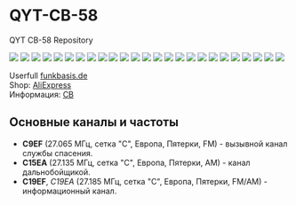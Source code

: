 # QYT-CB-58

QYT CB-58 Repository

<img src="Images/000.jpg"/>
<img src="Images/001.jpg"/>
<img src="Images/002.jpg"/>
<img src="Images/003.jpg"/>
<img src="Images/004.jpg"/>
<img src="Images/005.jpg"/>
<img src="Images/020.jpg"/>
<img src="Images/006.jpg"/>
<img src="Images/007.jpg"/>
<img src="Images/008.jpg"/>
<img src="Images/009.jpg"/>
<img src="Images/010.jpg"/>
<img src="Images/011.jpg"/>
<img src="Images/012.jpg"/>
<img src="Images/013.jpg"/>
<img src="Images/015.jpg"/>
<img src="Images/015.jpg"/>
<img src="Images/016.jpg"/>
<img src="Images/017.jpg"/>
<img src="Images/018.jpg"/>
<img src="Images/019.jpg"/>
<img src="Images/Antenna.jpg"/>
<img src="Images/Net4.jpg"/>
<img src="Images/Net5.jpg"/>
<img src="Images/Net6.jpg"/>

Userfull [funkbasis.de](https://www.funkbasis.de/viewtopic.php?t=516260)       
Shop: [AliExpress](https://aliexpress.ru/item/1005003200973678.html)       
Информация: [CB](https://ru.wikipedia.org/wiki/%D0%A1%D0%B8-%D0%91%D0%B8)      

## Основные каналы и частоты

* **C9EF** (27.065 МГц, сетка "С", Европа, Пятерки, FM) - вызывной канал службы спасения. 
* **C15EA** (27.135 МГц, сетка "С", Европа, Пятерки, AM) - канал дальнобойщикой.
* **C19EF**, *C19EA* (27.185 МГц, сетка "С", Европа, Пятерки, FM/AM) - информационный канал. 
